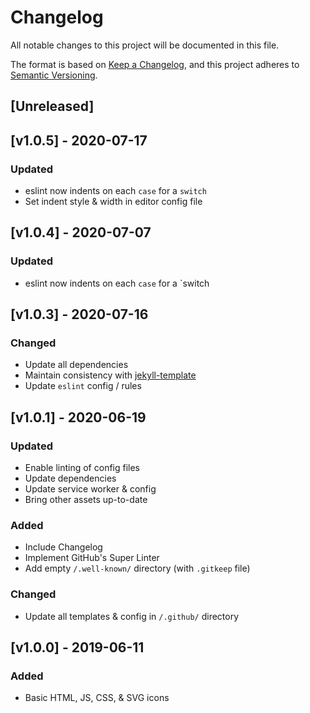 <!-- markdownlint-disable -->
# Changelog
All notable changes to this project will be documented in this file.

The format is based on [Keep a Changelog](https://keepachangelog.com/en/1.0.0/),
and this project adheres to [Semantic Versioning](https://semver.org/spec/v2.0.0.html).

## [Unreleased]

## [v1.0.5] - 2020-07-17

### Updated
- eslint now indents on each `case` for a `switch`
- Set indent style & width in editor config file

## [v1.0.4] - 2020-07-07

### Updated
- eslint now indents on each `case` for a `switch

## [v1.0.3] - 2020-07-16

### Changed
- Update all dependencies
- Maintain consistency with [jekyll-template](https://github.com/shgysk8zer0/jekyll-template)
- Update `eslint` config / rules

## [v1.0.1] - 2020-06-19

### Updated
- Enable linting of config files
- Update dependencies
- Update service worker & config
- Bring other assets up-to-date

### Added
- Include Changelog
- Implement GitHub's Super Linter
- Add empty `/.well-known/` directory (with `.gitkeep` file)

### Changed
- Update all templates & config in `/.github/` directory

## [v1.0.0] - 2019-06-11

### Added
- Basic HTML, JS, CSS, & SVG icons
<!-- markdownlint-restore -->
